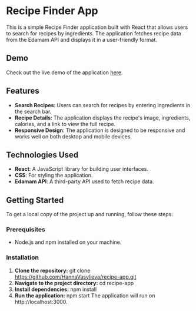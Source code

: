 # Recipe Finder App

This is a simple Recipe Finder application built with React that allows users to search for recipes by ingredients. The application fetches recipe data from the Edamam API and displays it in a user-friendly format.

## Demo

Check out the live demo of the application [here](https://dancing-beignet-5dbeac.netlify.app/).

## Features

- **Search Recipes**: Users can search for recipes by entering ingredients in the search bar.
- **Recipe Details**: The application displays the recipe's image, ingredients, calories, and a link to view the full recipe.
- **Responsive Design**: The application is designed to be responsive and works well on both desktop and mobile devices.

## Technologies Used

- **React**: A JavaScript library for building user interfaces.
- **CSS**: For styling the application.
- **Edamam API**: A third-party API used to fetch recipe data.

## Getting Started

To get a local copy of the project up and running, follow these steps:

### Prerequisites

- Node.js and npm installed on your machine.

### Installation

1. **Clone the repository:**
git clone https://github.com/HannaVasylieva/recipe-app.git
2. **Navigate to the project directory:**
cd recipe-app
3. **Install dependencies:**
npm install
4. **Run the application:**
npm start
The application will run on http://localhost:3000.